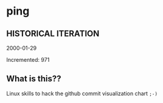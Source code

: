 # ping

## HISTORICAL ITERATION
2000-01-29

Incremented: 971

## What is this?? 
Linux skills to hack the github commit visualization chart `;-)`
